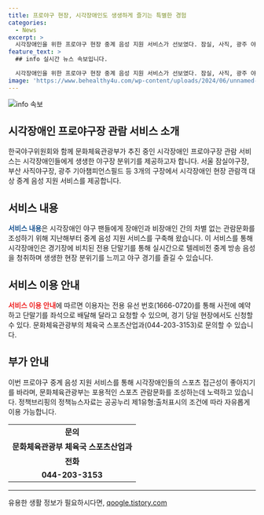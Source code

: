 ```yaml
---
title: 프로야구 현장, 시각장애인도 생생하게 즐기는 특별한 경험
categories:
  - News
excerpt: >
  시각장애인을 위한 프로야구 현장 중계 음성 지원 서비스가 선보였다. 잠실, 사직, 광주 야구장에서 시행되며, 시각장애인은 전용 단말기를 통해 생생한 분위기를 즐길 수 있다. 이를 통해 시각장애인들의 스포츠 접근성 향상을 기대하며, 현장 및 전화를 통한 서비스 이용이 가능하다. 문체부는 이를 통해 모두가 함께 즐길 수 있는 포용적인 스포츠 관람문화를 조성할 것이라고 밝혔다. (출처: 정책브리핑 www.korea.kr)
feature_text: >
  ## info 실시간 뉴스 속보입니다.

  시각장애인을 위한 프로야구 현장 중계 음성 지원 서비스가 선보였다. 잠실, 사직, 광주 야구장에서 시행되며, 시각장애인은 전용 단말기를 통해 생생한 분위기를 즐길 수 있다. 이를 통해 시각장애인들의 스포츠 접근성 향상을 기대하며, 현장 및 전화를 통한 서비스 이용이 가능하다. 문체부는 이를 통해 모두가 함께 즐길 수 있는 포용적인 스포츠 관람문화를 조성할 것이라고 밝혔다. (출처: 정책브리핑 www.korea.kr)
image: 'https://www.behealthy4u.com/wp-content/uploads/2024/06/unnamed-file.png'
---
```


<p><img src="https://www.behealthy4u.com/wp-content/uploads/2024/06/unnamed-file.png" alt="info 속보" /></p>

<h2 data-ke-size="size26">시각장애인 프로야구장 관람 서비스 소개</h2>

<p data-ke-size="size16">한국야구위원회와 함께 문화체육관광부가 추진 중인 시각장애인 프로야구장 관람 서비스는 시각장애인들에게 생생한 야구장 분위기를 제공하고자 합니다. 서울 잠실야구장, 부산 사직야구장, 광주 기아챔피언스필드 등 3개의 구장에서 시각장애인 현장 관람객 대상 중계 음성 지원 서비스를 제공합니다.</p>

<h2 data-ke-size="size26">서비스 내용</h2>

<p data-ke-size="size16"><b><span style="color: #1a5490;">서비스 내용</span></b>은 시각장애인 야구 팬들에게 장애인과 비장애인 간의 차별 없는 관람문화를 조성하기 위해 지난해부터 중계 음성 지원 서비스를 구축해 왔습니다. 이 서비스를 통해 시각장애인은 경기장에 비치된 전용 단말기를 통해 실시간으로 텔레비전 중계 방송 음성을 청취하며 생생한 현장 분위기를 느끼고 야구 경기를 즐길 수 있습니다.</p>

<h2 data-ke-size="size26">서비스 이용 안내</h2>

<p data-ke-size="size16"><span style="color: #ee2323;"><b>서비스 이용 안내</b></span>에 따르면 이용자는 전용 유선 번호(1666-0720)를 통해 사전에 예약하고 단말기를 좌석으로 배달해 달라고 요청할 수 있으며, 경기 당일 현장에서도 신청할 수 있다. 문화체육관광부의 체육국 스포츠산업과(044-203-3153)로 문의할 수 있습니다.</p>

<h2 data-ke-size="size26">부가 안내</h2>

<p data-ke-size="size16">이번 프로야구 중계 음성 지원 서비스를 통해 시각장애인들의 스포츠 접근성이 좋아지기를 바라며, 문화체육관광부는 포용적인 스포츠 관람문화를 조성하는데 노력하고 있습니다. 정책브리핑의 정책뉴스자료는 공공누리 제1유형:출처표시의 조건에 따라 자유롭게 이용 가능합니다.</p>

<table>
<tbody>
<tr>
<td style="text-align: center; height: 17px;"><b>문의</b></td>
</tr>
<tr>
<td style="text-align: center; height: 17px;"><b>문화체육관광부 체육국 스포츠산업과</b></td>
</tr>
<tr>
<td style="text-align: center; height: 17px;"><b>전화</b></td>
</tr>
<tr>
<td style="text-align: center; height: 17px;"><b>044-203-3153</b></td>
</tr>
</tbody>
</table>

<hr>
유용한 생활 정보가 필요하시다면, <a href="https://qoogle.tistory.com" rel="dofollow">qoogle.tistory.com</a>


